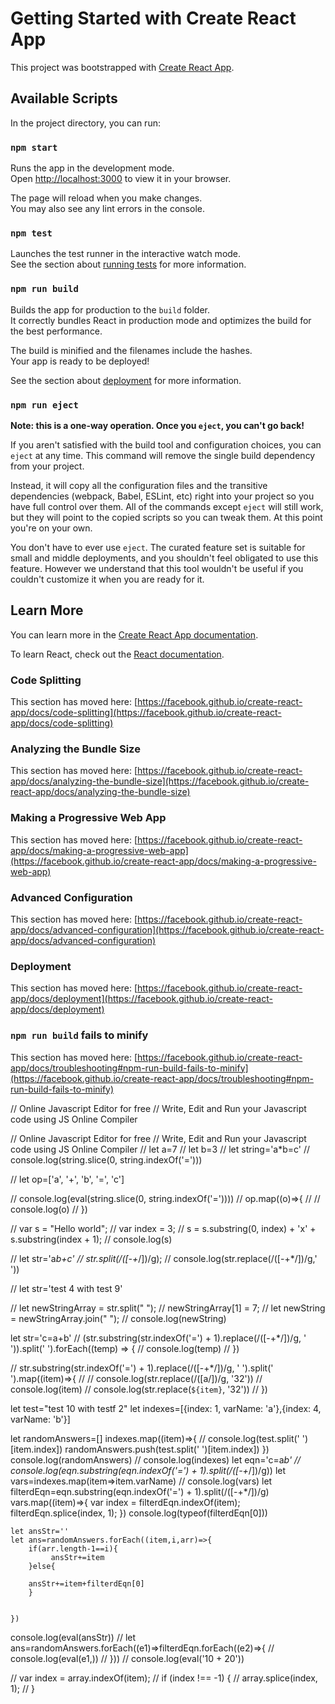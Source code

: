 # Getting Started with Create React App

This project was bootstrapped with [Create React App](https://github.com/facebook/create-react-app).

## Available Scripts

In the project directory, you can run:

### `npm start`

Runs the app in the development mode.\
Open [http://localhost:3000](http://localhost:3000) to view it in your browser.

The page will reload when you make changes.\
You may also see any lint errors in the console.

### `npm test`

Launches the test runner in the interactive watch mode.\
See the section about [running tests](https://facebook.github.io/create-react-app/docs/running-tests) for more information.

### `npm run build`

Builds the app for production to the `build` folder.\
It correctly bundles React in production mode and optimizes the build for the best performance.

The build is minified and the filenames include the hashes.\
Your app is ready to be deployed!

See the section about [deployment](https://facebook.github.io/create-react-app/docs/deployment) for more information.

### `npm run eject`

**Note: this is a one-way operation. Once you `eject`, you can't go back!**

If you aren't satisfied with the build tool and configuration choices, you can `eject` at any time. This command will remove the single build dependency from your project.

Instead, it will copy all the configuration files and the transitive dependencies (webpack, Babel, ESLint, etc) right into your project so you have full control over them. All of the commands except `eject` will still work, but they will point to the copied scripts so you can tweak them. At this point you're on your own.

You don't have to ever use `eject`. The curated feature set is suitable for small and middle deployments, and you shouldn't feel obligated to use this feature. However we understand that this tool wouldn't be useful if you couldn't customize it when you are ready for it.

## Learn More

You can learn more in the [Create React App documentation](https://facebook.github.io/create-react-app/docs/getting-started).

To learn React, check out the [React documentation](https://reactjs.org/).

### Code Splitting

This section has moved here: [https://facebook.github.io/create-react-app/docs/code-splitting](https://facebook.github.io/create-react-app/docs/code-splitting)

### Analyzing the Bundle Size

This section has moved here: [https://facebook.github.io/create-react-app/docs/analyzing-the-bundle-size](https://facebook.github.io/create-react-app/docs/analyzing-the-bundle-size)

### Making a Progressive Web App

This section has moved here: [https://facebook.github.io/create-react-app/docs/making-a-progressive-web-app](https://facebook.github.io/create-react-app/docs/making-a-progressive-web-app)

### Advanced Configuration

This section has moved here: [https://facebook.github.io/create-react-app/docs/advanced-configuration](https://facebook.github.io/create-react-app/docs/advanced-configuration)

### Deployment

This section has moved here: [https://facebook.github.io/create-react-app/docs/deployment](https://facebook.github.io/create-react-app/docs/deployment)

### `npm run build` fails to minify

This section has moved here: [https://facebook.github.io/create-react-app/docs/troubleshooting#npm-run-build-fails-to-minify](https://facebook.github.io/create-react-app/docs/troubleshooting#npm-run-build-fails-to-minify)



// Online Javascript Editor for free
// Write, Edit and Run your Javascript code using JS Online Compiler

// Online Javascript Editor for free
// Write, Edit and Run your Javascript code using JS Online Compiler
// let a=7
// let b=3
// let string='a*b=c'
// console.log(string.slice(0, string.indexOf('=')))

// let op=['a', '+', 'b', '=', 'c']

// console.log(eval(string.slice(0, string.indexOf('='))))
// op.map((o)=>{
//     // console.log(o)
// })


// var s = "Hello world";
// var index = 3;
// s = s.substring(0, index) + 'x' + s.substring(index + 1);
// console.log(s)

// let str='a*b+c'
// str.split(/([-+*\/])/g);
// console.log(str.replace(/([-+*\/])/g,' '))


// let str='test 4 with test 9'


//  let newStringArray = str.split(" ");
//     newStringArray[1] = 7;
//     let newString = newStringArray.join(" ");
//     console.log(newString)


let str='c=a+b'
//       (str.substring(str.indexOf('=') + 1).replace(/([-+*\/])/g, ' ')).split(' ').forEach((temp) => {
//         console.log(temp)
//  })
 
 
// str.substring(str.indexOf('=') + 1).replace(/([-+*\/])/g, ' ').split(' ').map((item)=>{
//     //  console.log(str.replace(/([a\/])/g, '32'))
//     console.log(item)
// console.log(str.replace(`${item}`, '32'))
//  })
 


let test="test 10 with testf 2"
let indexes=[{index: 1, varName: 'a'},{index: 4, varName: 'b'}]

let randomAnswers=[]
indexes.map((item)=>{
    // console.log(test.split(' ')[item.index])
    randomAnswers.push(test.split(' ')[item.index])
    })
    console.log(randomAnswers)
    // console.log(indexes)
    let eqn='c=a*b'
    // console.log(eqn.substring(eqn.indexOf('=') + 1).split(/([-+*\/])/g))
    let vars=indexes.map(item=>item.varName)
    // console.log(vars)
    let filterdEqn=eqn.substring(eqn.indexOf('=') + 1).split(/([-+*\/])/g)
 vars.map((item)=>{
     var index = filterdEqn.indexOf(item);
     filterdEqn.splice(index, 1);
 })
    console.log(typeof(filterdEqn[0]))
    
    let ansStr=''
    let ans=randomAnswers.forEach((item,i,arr)=>{
        if(arr.length-1==i){
             ansStr+=item
        }else{
            
        ansStr+=item+filterdEqn[0]
        }
        
            
    })
console.log(eval(ansStr))
// let ans=randomAnswers.forEach((e1)=>filterdEqn.forEach((e2)=>{
//     console.log(eval(e1,))
// }))
// console.log(eval('10 + 20'))






// var index = array.indexOf(item);
// if (index !== -1) {
//   array.splice(index, 1);
// }





